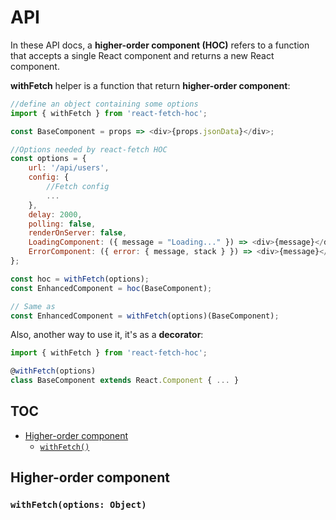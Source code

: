 # API

In these API docs, a **higher-order component (HOC)** refers to a function that accepts a single React component and returns a new React component.

**withFetch** helper is a function that return **higher-order component**:

```javascript
//define an object containing some options
import { withFetch } from 'react-fetch-hoc';

const BaseComponent = props => <div>{props.jsonData}</div>;

//Options needed by react-fetch HOC
const options = {
    url: '/api/users',
    config: {
        //Fetch config
        ...
    },
    delay: 2000,
    polling: false,
    renderOnServer: false,
    LoadingComponent: ({ message = "Loading..." }) => <div>{message}</div>,
    ErrorComponent: ({ error: { message, stack } }) => <div>{message}</div>
};

const hoc = withFetch(options);
const EnhancedComponent = hoc(BaseComponent);

// Same as
const EnhancedComponent = withFetch(options)(BaseComponent);
```

Also, another way to use it, it's as a **decorator**: 

```javascript
import { withFetch } from 'react-fetch-hoc';

@withFetch(options)
class BaseComponent extends React.Component { ... }
```

## TOC

* [Higher-order component](#higher-order-component)
  + [`withFetch()`](###withFetch)
  
## Higher-order component

### `withFetch(options: Object)`